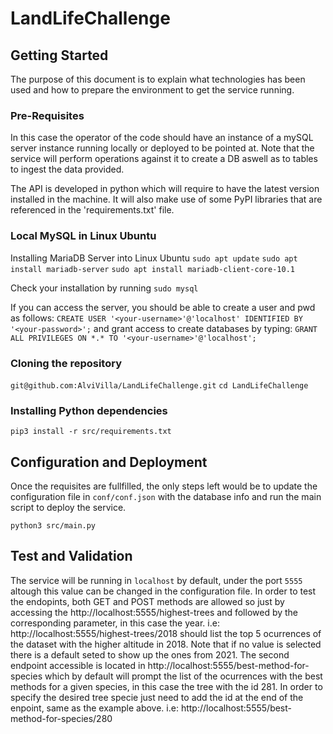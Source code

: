 # LandLifeChallenge


## Getting Started

The purpose of this document is to explain what technologies has been used and how to prepare the environment to get the service running.

### Pre-Requisites

In this case the operator of the code should have an instance of a mySQL server instance running locally or deployed to be pointed at. Note that the service will perform operations against it to create a DB aswell as to tables to ingest the data provided.

The API is developed in python which will require to have the latest version installed in the machine. It will also make use of some PyPI libraries that are referenced in the 'requirements.txt' file.



### Local MySQL in Linux Ubuntu

Installing MariaDB Server into Linux Ubuntu
`sudo apt update`
`sudo apt install mariadb-server`
`sudo apt install mariadb-client-core-10.1`

Check your installation by running 
`sudo mysql`

If you can access the server, you should be able to create a user and pwd as follows:
`CREATE USER '<your-username>'@'localhost' IDENTIFIED BY '<your-password>';`
and grant access to create databases by typing:
`GRANT ALL PRIVILEGES ON *.* TO '<your-username>'@'localhost';`


### Cloning the repository

`git@github.com:AlviVilla/LandLifeChallenge.git`
`cd LandLifeChallenge`

### Installing Python dependencies

`pip3 install -r src/requirements.txt`

## Configuration and Deployment

Once the requisites are fullfilled, the only steps left would be to update the configuration file in `conf/conf.json` with the database info and run the main script to deploy the service.


`python3 src/main.py`

## Test and Validation

The service will be running in `localhost` by default, under the port `5555` altough this value can be changed in the configuration file.
In order to test the endopints, both GET and POST methods are allowed so just by accessing the http://localhost:5555/highest-trees and followed by the corresponding parameter, in this case the year. i.e:  http://localhost:5555/highest-trees/2018 should list the top 5 ocurrences of the dataset with the higher altitude in 2018. 
Note that if no value is selected there is a default seted to show up the ones from 2021.
The second endpoint accessible is located in http://localhost:5555/best-method-for-species which by default will prompt the list of the ocurrences with the best methods for a given species, in this case the tree with the id 281. In order to specify the desired tree specie just need to add the id at the end of the enpoint, same as the example above. i.e: http://localhost:5555/best-method-for-species/280
